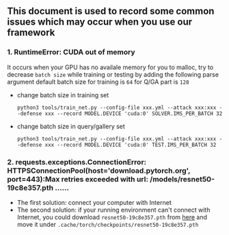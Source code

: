 

## This document is used to record some common issues which may occur when you use our framework


### 1. **RuntimeError: CUDA out of memory**

It occurs when your GPU has no availale memory for you to malloc, try to decrease `batch size` while training or testing by adding the following parse argument
default batch size for training is `64` for Q/GA part is `128`
- change batch size in training set
  ```
  python3 tools/train_net.py --config-file xxx.yml --attack xxx:xxx --defense xxx --record MODEL.DEVICE 'cuda:0' SOLVER.IMS_PER_BATCH 32
  ```
- change batch size in query/gallery set
  ```
  python3 tools/train_net.py --config-file xxx.yml --attack xxx:xxx --defense xxx --record MODEL.DEVICE 'cuda:0' TEST.IMS_PER_BATCH 32
  ```
### 2. **requests.exceptions.ConnectionError: HTTPSConnectionPool(host='download.pytorch.org', port=443):Max retries exceeded with url: /models/resnet50-19c8e357.pth ......**
- The first solution: connect your computer with Internet
- The second solution: if your running environment can't connect with Internet, you could download `resnet50-19c8e357.pth` from [here]() and move it under `.cache/torch/checkpoints/resnet50-19c8e357.pth`